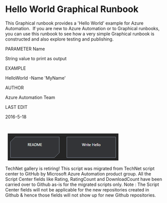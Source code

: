 ﻿Hello World Graphical Runbook
=============================

            

This Graphical runbook provides a 'Hello World' example for Azure Automation.  If you are new to Azure Automation or to Graphical runbooks, you can use this runbook to see how a very simple Graphical runbook is constructed and also explore testing and
 publishing.



PARAMETER Name


String value to print as output


EXAMPLE


HelloWorld -Name 'MyName'


AUTHOR


Azure Automation Team 


LAST EDIT


2016-5-18


 




 
![Image](https://github.com/azureautomation/hello-world-graphical-runbook/raw/master/HelloWorld.png)




        
    
TechNet gallery is retiring! This script was migrated from TechNet script center to GitHub by Microsoft Azure Automation product group. All the Script Center fields like Rating, RatingCount and DownloadCount have been carried over to Github as-is for the migrated scripts only. Note : The Script Center fields will not be applicable for the new repositories created in Github & hence those fields will not show up for new Github repositories.
